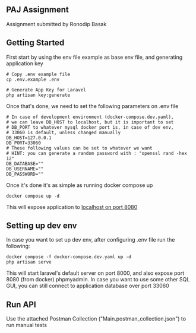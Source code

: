 ## PAJ Assignment

Assignment submitted by Ronodip Basak


## Getting Started
First start by using the env file example as base env file, and generating application key
```
# Copy .env example file
cp .env.example .env

# Generate App Key for Laravel
php artisan key:generate
```

Once that's done, we need to set the following parameters on .env file
```
# In case of development environment (docker-compose.dev.yaml),
# we can leave DB_HOST to localhost, but it is important to set 
# DB_PORT to whatever mysql docker port is, in case of dev env, 
# 33060 is default, unless changed manually
DB_HOST=127.0.0.1
DB_PORT=33060
# These following values can be set to whatever we want
# HINT: you can generate a random password with : "openssl rand -hex 12"
DB_DATABASE=""
DB_USERNAME=""
DB_PASSWORD=""

```


Once it's done it's as simple as running docker compose up
```
docker compose up -d
```

This will expose application to [localhost on port 8080](http://localhost:8080)

## Setting up dev env
In case you want to set up dev env, after configuring .env file run the following:
```
docker compose -f docker-compose.dev.yaml up -d
php artisan serve
```

This will start laravel's default server on port 8000, and also expose port 8080 (from docker) phpmyadmin. In case you want to use some other SQL GUI, you can still connect to application database over port 33060

## Run API
Use the attached Postman Collection ("Main.postman_collection.json") to run manual tests